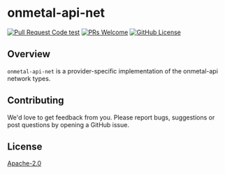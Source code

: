 # onmetal-api-net
[![Pull Request Code test](https://github.com/onmetal/onmetal-api-net/actions/workflows/test.yml/badge.svg?branch=main)](https://github.com/onmetal/onmetal-api-net/actions/workflows/test.yml)
[![PRs Welcome](https://img.shields.io/badge/PRs-welcome-brightgreen.svg?style=flat-square)](https://makeapullrequest.com)
[![GitHub License](https://img.shields.io/static/v1?label=License&message=Apache-2.0&color=blue&style=flat-square)](LICENSE)

## Overview

`onmetal-api-net` is a provider-specific implementation of the onmetal-api network types.

## Contributing

We'd love to get feedback from you. Please report bugs, suggestions or post questions by opening a GitHub issue.

## License

[Apache-2.0](LICENSE)
